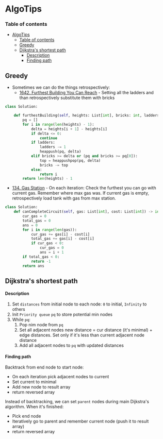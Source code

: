 # AlgoTips

### Table of contents

- [AlgoTips](#algotips)
    - [Table of contents](#table-of-contents)
  - [Greedy](#greedy)
  - [Dijkstra's shortest path](#dijkstras-shortest-path)
      - [Description](#description)
      - [Finding path](#finding-path)

## Greedy

- Sometimes we can do the things retrospectively:
  - [1642. Furthest Building You Can Reach](https://leetcode.com/problems/furthest-building-you-can-reach/description/) - Setting all the ladders and than retrospectively substitute them with bricks

```py
class Solution:

    def furthestBuilding(self, heights: List[int], bricks: int, ladders: int) -> int:
        pq = []
        for i in range(len(heights) - 1):
            delta = heights[i + 1] - heights[i]
            if delta <= 0:
                continue
            if ladders:
                ladders -= 1
                heappush(pq, delta)
            elif bricks >= delta or (pq and bricks >= pq[0]):
                top = heappushpop(pq, delta)
                bricks -= top
            else:
                return i
        return len(heights) - 1
```

- [134. Gas Station](https://leetcode.com/problems/gas-station/) - On each iteration: Check the furthest you can go with current gas. Remember where max gas was. If current gas is empty, retrospectively load tank with gas from max station.

```py
class Solution:
    def canCompleteCircuit(self, gas: List[int], cost: List[int]) -> int:
        cur_gas = 0
        total_gas = 0
        ans = 0
        for i in range(len(gas)):
            cur_gas += gas[i] - cost[i]
            total_gas += gas[i] - cost[i]
            if cur_gas < 0:
                cur_gas = 0
                ans = i + 1
        if total_gas < 0:
            return -1
        return ans
```

## Dijkstra's shortest path

#### Description

1. Set `distances` from initial node to each node: `0` to initial, `Infinity` to others
2. Init `Priority queue` `pq` to store potential min nodes
3. While `pq`:
   1. Pop nim node from `pq`
   2. Set all adjacent nodes new distance = cur distance (it's minimal) + edge distances. Set only if it's less than current adjacent node distance
   3. Add all adjacent nodes to `pq` with updated distances

#### Finding path

Backtrack from end node to start node:

- On each iteration pick adjacent nodes to current
- Set current to minimal
- Add new node to result array
- return reversed array

Instead of backtracking, we can set `parent` nodes during main Dijkstra's algorithm. When it's finished:

- Pick end node
- Iteratively go to parent and remember current node (push it to result array)
- return reversed array

